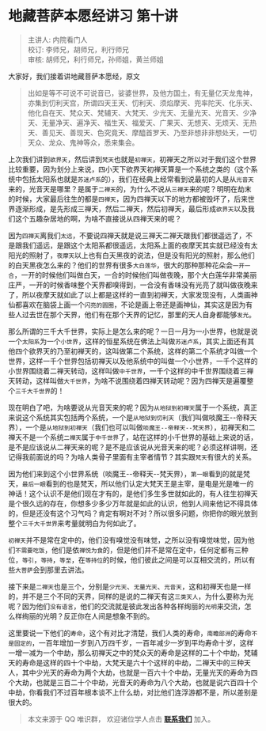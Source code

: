 # 地藏菩萨本愿经讲习 第十讲

> 主讲人: 内院看门人 <br />
> 校订: 李师兄，胡师兄，利行师兄 <br />
> 审核: 胡师兄，利行师兄，孙师姐，黄兰师姐 <br />

大家好，我们接着讲地藏菩萨本愿经，原文

> 出如是等不可说不可说音已，娑婆世界，及他方国土，有无量亿天龙鬼神，亦集到忉利天宫，所谓四天王天、忉利天、须焰摩天、兜率陀天、化乐天、他化自在天、梵众天、梵辅天、大梵天、少光天、无量光天、光音天、少净天、无量净天、遍净天、福生天、福爱天、广果天、无想天、无烦天、无热天、善见天、善现天、色究竟天、摩醯首罗天、乃至非想非非想处天，一切天众、龙众、鬼神等众，悉来集会。

上次我们讲到`欲界天`，然后讲到`梵天`也就是`初禅天`，初禅天之所以对于我们这个世界比较重要，因为划分上来说，四小天下欲界天初禅天算是一个系统之类的（这个系统中包括太阳系也就是`苏迷卢系`的），我们在经典上经常看到说最初的人是从`光音天`来的，光音天是哪里？是属于`二禅天`的，为什么不说从`三禅天`来的呢？明明在劫末的时候，大家最后往生的都是`四禅天`，因为四禅天以下的地方都被毁坏了，后来世界逐渐形成，是先形成三禅天，然后二禅天，然后初禅天，最后形成`欲界天`以及我们这个五趣杂居地的啊，为啥不直接说从四禅天来的呢？

因为`四禅天`离我们`太远`，不要说四禅天就是说三禅天二禅天跟我们都很遥远了，不是跟我们遥远，是跟这个太阳系都很遥远，太阳系上面的夜摩天其实就已经没有太阳光的照射了，`夜摩天`以上也有白天黑夜的说法，但是没有阳光的照射，那么他们的白天黑夜怎么来的？他们的世界有很多`大白莲华`，很大的那种那种花朵会`一开一合`，一开的时候他们叫做白天，一合的时候他们叫做夜晚，那个大白莲华非常美丽庄严，一开的时候香味整个天界都嗅得到，一合没有香味没有光亮了就叫做夜晚来了，所以夜摩天就如此了以上都是这样的一直到初禅天，大家发现没有，人类画神仙都喜欢在脑袋上画一个`闪亮的圆圈`，不论是画上帝还是画神仙，其实这是因为有些人过去世在那个天界，他们有在那个天界的记忆，那里的天人自身都能够`发光`。

那么所谓的三千大千世界，实际上是怎么来的呢？一日一月为一小世界，也就是说一个`太阳系`为一个`小世界`，这样的恒星系统在佛法上叫做`苏迷卢系`，其实上面还有其他四个欲界天的乃至初禅天的，这叫做第二个系统，这样的第二个系统才叫做一个世界，这样一千个世界包括初禅天以及他系统中的叫做一个小世界，一千个这样的小世界围绕着二禅天转动，这样叫做`中千世界`，一千个这样的中千世界围绕着三禅天转动，这样叫做`大千世界`，为啥不说围绕着四禅天转动呢？因为四禅天是遍覆整个`三千大千世界`的！

现在明白了吧，为啥要说从光音天来的呢？因为`从地狱到初禅天`属于一个系统，真正来说这个系统其实包括两个系统，一个是`从地狱到忉利天`（我们叫做啖魔王--帝释天界），一个是`从地狱到初禅天`（我们也可以叫做`啖魔王--帝释天--梵天界`），初禅天和二禅天不是一个系统`二禅天`属于`中千世界`了，站在这样的小千世界的基础上来说的话，是不是应该说从二禅天来的呢？是不是应该说从光音天来的呢？必须这样讲啊，还记得我前面说的吗？为啥人类骨子里面有主宰者情节？其实跟`梵天`有很大的关系。

因为他们来到这个小世界系统（啖魔王--帝释天--梵天界），`第一眼`看到的就是梵天，`最后一眼`看到的也是梵天，所以他们认定大梵天王是主宰，是电是光是唯一的神话！这个认识不是他们现在才有的，是他们多生多世就如此的，有人往生初禅天是个很久远的存在，你想多少多少万年就是如此的认识，他到人间来他记不得具体的，但是还没有这个习气吗？肯定有啊对不对？所以很多问题，你把你的眼光放到整个`三千大千世界`来考量就明白为何如此了。

`初禅天`并不是常在定中的，他们没有嗅觉没有味觉，之所以没有嗅觉味觉，因为他们`不需要吃饭`，他们是依`禅悦为食`的，但是他们并不是常在定中，任何定都有三种位，`等引`，`等持`，`等至`，在`等持位`的时候，他们彼此之间是可以互相交流的，所以有些`大菩萨`会到那里去讲法。

接下来是`二禅天`也是三个，分别是`少光天`、`无量光天`、`光音天`，这和初禅天也是一样的，并不是三个不同的天界，同样的是说的二禅天有这`三类天人`，为什么要称为光呢？因为他们`没有语言`，他们的交流就是彼此发出各种各样绚丽的`光明`来交流，怎么样绚丽的光明？反正你在人间是想象不到的。

这里要说一下他们的`寿命`，这个有对比才清楚，我们人类的寿命，`南瞻部洲`的寿命`不是固定的`，一百年增加一岁到八万四千岁，一百年减少一岁到平均寿命十岁，这样一增一减为一个中劫，那么初禅天之中的梵众天的寿命是这样的二十个中劫，梵辅天的寿命是这样的四十个中劫，大梵天是六十个这样的中劫，二禅天中的三种天人，其中少光天的寿命为两个大劫，也就是一百六十个中劫，无量光天的寿命为四个大劫，也就是三百二十个中劫，光音天的寿命为八个大劫，也就是说六百四十个中劫，你看我们不过百年根本谈不上什么劫，对比他们连浮游都不是，所以差别是很大的。

> 本文来源于 QQ 唯识群， 欢迎诸位学人点击 **[联系我们](https://mp.weixin.qq.com/s/lZCfWjmLjgNR165Tx4_bCQ)** 加入。
